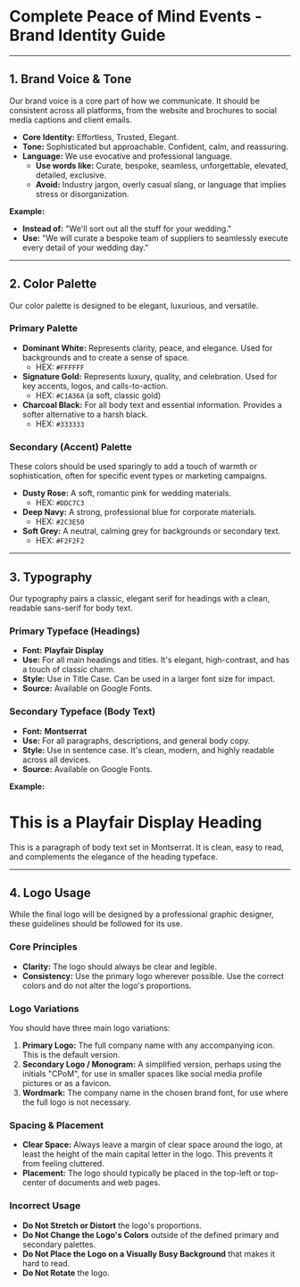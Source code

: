 # Complete Peace of Mind Events - Brand Identity Guide

---

## 1. Brand Voice & Tone

Our brand voice is a core part of how we communicate. It should be consistent across all platforms, from the website and brochures to social media captions and client emails.

*   **Core Identity:** Effortless, Trusted, Elegant.
*   **Tone:** Sophisticated but approachable. Confident, calm, and reassuring.
*   **Language:** We use evocative and professional language. 
    *   **Use words like:** Curate, bespoke, seamless, unforgettable, elevated, detailed, exclusive.
    *   **Avoid:** Industry jargon, overly casual slang, or language that implies stress or disorganization.

**Example:**
*   **Instead of:** "We'll sort out all the stuff for your wedding."
*   **Use:** "We will curate a bespoke team of suppliers to seamlessly execute every detail of your wedding day."

---

## 2. Color Palette

Our color palette is designed to be elegant, luxurious, and versatile.

### Primary Palette

*   **Dominant White:** Represents clarity, peace, and elegance. Used for backgrounds and to create a sense of space.
    *   HEX: `#FFFFFF`
*   **Signature Gold:** Represents luxury, quality, and celebration. Used for key accents, logos, and calls-to-action.
    *   HEX: `#C1A36A` (a soft, classic gold)
*   **Charcoal Black:** For all body text and essential information. Provides a softer alternative to a harsh black.
    *   HEX: `#333333`

### Secondary (Accent) Palette

These colors should be used sparingly to add a touch of warmth or sophistication, often for specific event types or marketing campaigns.

*   **Dusty Rose:** A soft, romantic pink for wedding materials.
    *   HEX: `#DDC7C3`
*   **Deep Navy:** A strong, professional blue for corporate materials.
    *   HEX: `#2C3E50`
*   **Soft Grey:** A neutral, calming grey for backgrounds or secondary text.
    *   HEX: `#F2F2F2`

---

## 3. Typography

Our typography pairs a classic, elegant serif for headings with a clean, readable sans-serif for body text.

### Primary Typeface (Headings)

*   **Font:** **Playfair Display**
*   **Use:** For all main headings and titles. It's elegant, high-contrast, and has a touch of classic charm.
*   **Style:** Use in Title Case. Can be used in a larger font size for impact.
*   **Source:** Available on Google Fonts.

### Secondary Typeface (Body Text)

*   **Font:** **Montserrat**
*   **Use:** For all paragraphs, descriptions, and general body copy.
*   **Style:** Use in sentence case. It's clean, modern, and highly readable across all devices.
*   **Source:** Available on Google Fonts.

**Example:**

# This is a Playfair Display Heading

This is a paragraph of body text set in Montserrat. It is clean, easy to read, and complements the elegance of the heading typeface.

---

## 4. Logo Usage

While the final logo will be designed by a professional graphic designer, these guidelines should be followed for its use.

### Core Principles

*   **Clarity:** The logo should always be clear and legible.
*   **Consistency:** Use the primary logo wherever possible. Use the correct colors and do not alter the logo's proportions.

### Logo Variations

You should have three main logo variations:

1.  **Primary Logo:** The full company name with any accompanying icon. This is the default version.
2.  **Secondary Logo / Monogram:** A simplified version, perhaps using the initials "CPoM", for use in smaller spaces like social media profile pictures or as a favicon.
3.  **Wordmark:** The company name in the chosen brand font, for use where the full logo is not necessary.

### Spacing & Placement

*   **Clear Space:** Always leave a margin of clear space around the logo, at least the height of the main capital letter in the logo. This prevents it from feeling cluttered.
*   **Placement:** The logo should typically be placed in the top-left or top-center of documents and web pages.

### Incorrect Usage

*   **Do Not Stretch or Distort** the logo's proportions.
*   **Do Not Change the Logo's Colors** outside of the defined primary and secondary palettes.
*   **Do Not Place the Logo on a Visually Busy Background** that makes it hard to read.
*   **Do Not Rotate** the logo.
